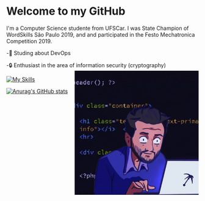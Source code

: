 

# Welcome to my GitHub
I'm a Computer Science studente from UFSCar. I was State Champion of WordSkills São Paulo 2019, and and participated in the Festo Mechatronica Competition 2019.

-📖 Studing about DevOps

-🔒 Enthusiast in the area of ​​information security (cryptography)    <img src = "image_git.gif" width = "325px" align = "right">

[![My Skills](https://skillicons.dev/icons?i=c,cs,cpp,git,js,linux,postgres,py,vscode&perline=9)](https://skillicons.dev)

[![Anurag's GitHub stats](https://github-readme-stats.vercel.app/api?username=Edu-Spinelli&theme=radical)](https://github.com/anuraghazra/github-readme-stats)

